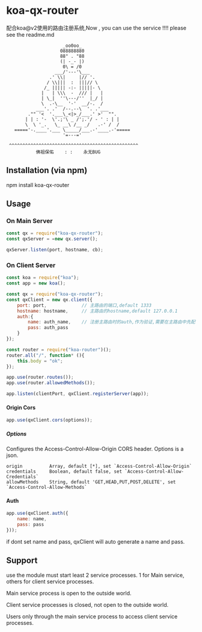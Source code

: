 # koa-qx-router
配合koa@v2使用的路由注册系统,Now , you can use the service !!!! please see the readme.md

                         _oo0oo_
                        088888880
                        88" . "88
                        (| -_- |)
                         0\ = /0
                      ___/'---'\___
                    .' \\|     |// '.
                   / \\|||  :  |||// \
                  /_ ||||| -:- |||||- \
                 |   | \\\  -  /// |   |
                 | \_|  ''\---/''  |_/ |
                 \  .-\__  '-'  __/-.  /
               ___'. .'  /--.--\  '. .'___
            ."" '<  '.___\_<|>_/___.' >'  "".
           | | : '-  \'.;'\ _ /';.'/ - ' : | |
           \  \ '_.   \_ __\ /__ _/   .-' /  /
       ====='-.____'.___ \_____/___.-'____.-'=====
                         '=---='

     ^^^^^^^^^^^^^^^^^^^^^^^^^^^^^^^^^^^^^^^^^^^^^^^^
               佛祖保佑    : :    永无BUG


## Installation (via npm)
npm install koa-qx-router

## Usage
### On Main Server
````javascript
const qx = require("koa-qx-router");
const qxServer = =new qx.server();

qxServer.listen(port, hostname, cb);
````
### On Client Server
````javascript
const koa = require("koa");
const app = new koa();

const qx = require("koa-qx-router");
const qxClient = new qx.client({
    port: port,             // 主路由的端口,default 1333
    hostname: hostname,     // 主路由的hostname,default 127.0.0.1
    auth:{
        name: auth_name,    // 注册主路由时的auth,作为验证,需要在主路由中先配置此项
        pass: auth_pass
    }
});

const router = require("koa-router")();
router.all("/", function* (){
    this.body = "ok";
});

app.use(router.routes());
app.use(router.allowedMethods());

app.listen(clientPort, qxClient.registerServer(app));
````

#### Origin Cors
````javascript
app.use(qxClient.cors(options));
````
##### Options
Configures the Access-Control-Allow-Origin CORS header.
Options is a json.

    origin          Array, default [*], set `Access-Control-Allow-Origin`
    credentials     Boolean, default false, set `Access-Control-Allow-Credentials`
    allowMethods    String, default 'GET,HEAD,PUT,POST,DELETE', set `Access-Control-Allow-Methods`


#### Auth
````javascript
app.use(qxClient.auth({
    name: name,
    pass: pass
}));
````
if dont set name and pass, qxClient will auto generate a name and pass.

## Support
use the module must start least 2 service processes. 1 for Main service, others for client service processes.

Main service process is open to the outside world.

Client service processes is closed, not open to the outside world. 

Users only through the main service process to access client service processes.
